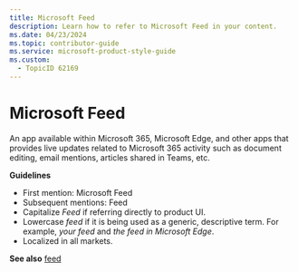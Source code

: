 ```yaml
---
title: Microsoft Feed
description: Learn how to refer to Microsoft Feed in your content.
ms.date: 04/23/2024
ms.topic: contributor-guide
ms.service: microsoft-product-style-guide
ms.custom:
  - TopicID 62169
---
```



# Microsoft Feed

An app available within Microsoft 365, Microsoft Edge, and other apps that provides live updates related to Microsoft 365 activity such as document editing, email mentions, articles shared in Teams, etc.  

**Guidelines**  

- First mention: Microsoft Feed
- Subsequent mentions: Feed
- Capitalize *Feed* if referring directly to product UI.
- Lowercase *feed* if it is being used as a generic, descriptive term. For example, *your feed* and *the feed in Microsoft Edge*.  
- Localized in all markets.

**See also** [feed](~\a_z_names_terms\f\feed.md)  

